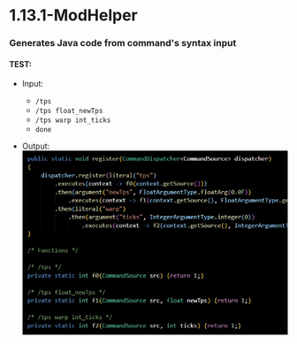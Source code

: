 # 1.13.1-ModHelper

### Generates Java code from command's syntax input

#### TEST:
- Input:
  - ``/tps``
  - ``/tps float_newTps``
  - ``/tps warp int_ticks``
  - ``done``

- Output:
  ![[output pic]](Output.jpg)
